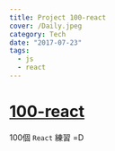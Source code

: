 ```yaml
---
title: Project 100-react
cover: /Daily.jpeg
category: Tech
date: "2017-07-23"
tags:
  - js
  - react
---
```


# [100-react](https://qas612820704.github.io/100-react)

100個 `React` 練習 =D

